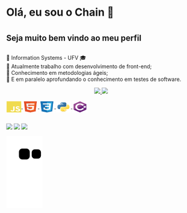 # Olá, eu sou o Chain 👋 <h1>

## Seja muito bem vindo ao meu perfil <h2>

📌 Information Systems - UFV 🎓 <br>
📌 Atualmente trabalho com desenvolvimento de front-end; <br>
📌 Conhecimento em metodologias ágeis; <br> 
📌 E em paralelo aprofundando o conhecimento em testes de software.
  
<div align="center">
  <a href="https://github.com/alehchain">
  <img height="165em" src="https://github-readme-stats.vercel.app/api?username=alehchain&show_icons=true&theme=dracula&include_all_commits=true&count_private=true"/>
  <img height="165em" src="https://github-readme-stats.vercel.app/api/top-langs/?username=alehchain&layout=compact&langs_count=7&theme=dracula"/>
</div>
  
  
<div style="display: inline_block"><br>
  <img align="center" alt="Aleh-Js" height="30" width="40" src="https://raw.githubusercontent.com/devicons/devicon/master/icons/javascript/javascript-plain.svg">
  <img align="center" alt="Aleh-HTML" height="30" width="40" src="https://raw.githubusercontent.com/devicons/devicon/master/icons/html5/html5-original.svg">
  <img align="center" alt="Aleh-CSS" height="30" width="40" src="https://raw.githubusercontent.com/devicons/devicon/master/icons/css3/css3-original.svg">
  <img align="center" alt="Aleh-Python" height="30" width="40" src="https://raw.githubusercontent.com/devicons/devicon/master/icons/python/python-original.svg">
  <img align="center" alt="Aleh-Csharp" height="30" width="40" src="https://raw.githubusercontent.com/devicons/devicon/master/icons/csharp/csharp-original.svg">
</div>  

##
 
<div> 
  
  <a href="https://instagram.com/alexandrechain_" target="_blank"><img src="https://img.shields.io/badge/-Instagram-%23E4405F?style=for-the-badge&logo=instagram&logoColor=white" target="_blank"></a>
  <a href = "mailto:alexandrechaiin@gmail.com"><img src="https://img.shields.io/badge/-Gmail-%23333?style=for-the-badge&logo=gmail&logoColor=white" target="_blank"></a>
  <a href="https://www.linkedin.com/in/alexandrechain" target="_blank"><img src="https://img.shields.io/badge/-LinkedIn-%230077B5?style=for-the-badge&logo=linkedin&logoColor=white" target="_blank"></a> 
 
  ![Snake animation](https://github.com/alehchain/alehchain/blob/output/github-contribution-grid-snake.svg)
 
</div>
